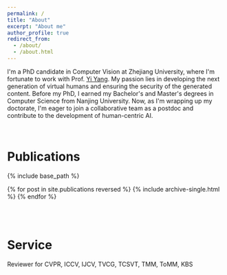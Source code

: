 ```yaml
---
permalink: /
title: "About"
excerpt: "About me"
author_profile: true
redirect_from: 
  - /about/
  - /about.html
---
```


I'm a PhD candidate in Computer Vision at Zhejiang University, where I'm fortunate to work with Prof. [Yi Yang](https://scholar.google.com/citations?user=RMSuNFwAAAAJ&hl=zh-CN&oi=ao). My passion lies in developing the next generation of virtual humans and ensuring the security of the generated content. Before my PhD, I earned my Bachelor's and Master's degrees in Computer Science from Nanjing University. Now, as I'm wrapping up my doctorate, I'm eager to join a collaborative team as a postdoc and contribute to the development of human-centric AI.

<br />

Publications
=======
{% include base_path %}

{% for post in site.publications reversed %}
  {% include archive-single.html %}
{% endfor %}

<br />

<br />

Service
======= 
Reviewer for CVPR, ICCV, IJCV, TVCG, TCSVT, TMM, ToMM, KBS

<br />